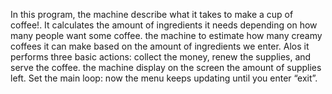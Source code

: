 In this program,  the machine describe what it takes to make a cup of coffee!. It calculates the amount of ingredients it needs depending on how many people want some coffee.
the machine to estimate how many creamy coffees it can make based on the amount of ingredients we enter. Alos it performs three basic actions: collect the money, renew the supplies, and serve the coffee.
the machine display on the screen the amount of supplies left. Set the main loop: now the menu keeps updating until you enter “exit”.
